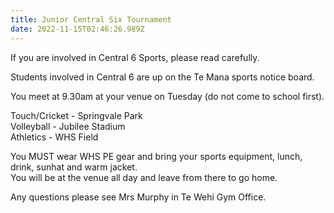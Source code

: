 ```yaml
---
title: Junior Central Six Tournament
date: 2022-11-15T02:46:26.989Z
---
```

If you are involved in Central 6 Sports, please read carefully.


Students involved in Central 6 are up on the Te Mana sports notice board.  

You meet at 9.30am at your venue on Tuesday (do not come to school first). 

Touch/Cricket - Springvale Park  
Volleyball - Jubilee Stadium  
Athletics - WHS Field


You MUST wear WHS PE gear and bring your sports equipment, lunch, drink, sunhat and warm jacket.  
You will be at the venue all day and leave from there to go home.

Any questions please see Mrs Murphy in Te Wehi Gym Office.